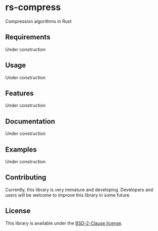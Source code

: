 # rs-compress
Compression algorithms in Rust

## Requirements
Under construction

## Usage
Under construction

## Features
Under construction

## Documentation
Under construction

## Examples
Under construction

## Contributing
Currently, this library is very immature and developing. Developers and users will be welcome to improve this library in some future.

## License
This library is available under the [BSD-2-Clause license](https://opensource.org/licenses/BSD-2-Clause).
